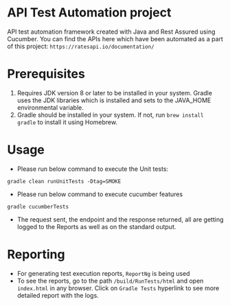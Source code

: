 # API Test Automation project
API test automation framework created with Java and Rest Assured using Cucumber. You can find the APIs here which have been automated as a part of this project:
`https://ratesapi.io/documentation/`

# Prerequisites
1. Requires JDK version 8 or later to be installed in your system. Gradle uses the JDK libraries which is installed and sets to the JAVA_HOME environmental variable.
2. Gradle should be installed in your system. If not, run
`brew install gradle` to install it using Homebrew.

# Usage
* Please run below command to execute the Unit tests:
```$xslt
gradle clean runUnitTests -Dtag=SMOKE
```
* Please run below command to execute cucumber features
```$xslt
gradle cucumberTests
```

* The request sent, the endpoint and the response returned, all are getting logged to the Reports as well as on the standard output.

# Reporting
* For generating test execution reports, `ReportNg` is being used 
* To see the reports, go to the path `/build/RunTests/html` and open `index.html` in any browser. Click on `Gradle Tests` hyperlink to see more detailed report with the logs.

